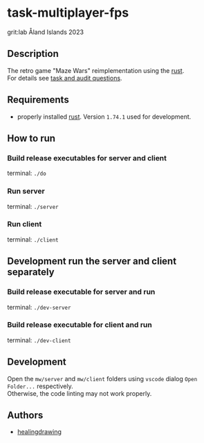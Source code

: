 # task-multiplayer-fps
grit:lab Åland Islands 2023  

## Description
The retro game "Maze Wars" reimplementation using the [rust](https://www.rust-lang.org).  
For details see [task and audit questions](https://github.com/01-edu/public/tree/master/subjects/multiplayer-fps).  

## Requirements
- properly installed [rust](https://www.rust-lang.org). Version `1.74.1` used for development.  


## How to run

### Build release executables for server and client
terminal: `./do`  

### Run server
terminal: `./server`  

### Run client
terminal: `./client`  


## Development run the server and client separately

### Build release executable for server and run
terminal: `./dev-server`  

### Build release executable for client and run
terminal: `./dev-client`  


## Development

Open the `mw/server` and `mw/client` folders using `vscode` dialog `Open Folder...` respectively.  
Otherwise, the code linting may not work properly.  


## Authors
- [healingdrawing](https://healingdrawing.github.io/)  
